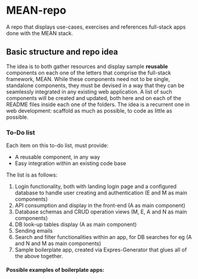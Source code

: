 # MEAN-repo
A repo that displays use-cases, exercises and references full-stack apps done with the MEAN stack.

## Basic structure and repo idea
The idea is to both gather resources and display sample **reusable** components on each one of the letters that comprise the full-stack framework, MEAN.
While these components need not to be single, standalone components, they must be devised in a way that they can be seamlessly integrated in any existing web application. A list of such components will be created and updated, both here and on each of the README files inside each one of the folders. The idea is a recurrent one in web development: scaffold as much as possible, to code as little as possible.

### To-Do list
Each item on this to-do list, must provide:
* A reusable component, in any way
* Easy integration within an existing code base

The list is as follows:

1. Login functionality, both with landing login page and a configured database to handle user creating and authentication (E and M as main components)
2. API consumption and display in the front-end (A as main component)
3. Database schemas and CRUD operation views (M, E, A and N as main components)
4. DB look-up tables display (A as main component)
5. Sending emails
6. Search and filter functionalities within an app, for DB searches for eg (A and N and M as main components)
7. Sample boilerplate app, created via Expres-Generator that glues all of the above together.

#### Possible examples of boilerplate apps:
